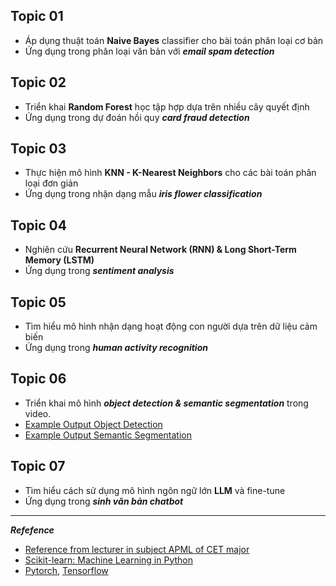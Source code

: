 ## Topic 01
- Áp dụng thuật toán **Naive Bayes** classifier cho bài toán phân loại cơ bản
- Ứng dụng trong phân loại văn bản với ***email spam detection***
## Topic 02
- Triển khai **Random Forest** học tập hợp dựa trên nhiều cây quyết định
- Ứng dụng trong dự đoán hồi quy ***card fraud detection***
## Topic 03
- Thực hiện mô hình **KNN - K-Nearest Neighbors** cho các bài toán phân loại đơn giản
- Ứng dụng trong nhận dạng mẫu ***iris flower classification***
## Topic 04
- Nghiên cứu **Recurrent Neural Network (RNN) & Long Short-Term Memory (LSTM)**
- Ứng dụng trong ***sentiment analysis***
## Topic 05
- Tìm hiểu mô hình nhận dạng hoạt động con người dựa trên dữ liệu cảm biến
- Ứng dụng trong ***human activity recognition***
## Topic 06
- Triển khai mô hình ***object detection & semantic segmentation*** trong video.
- [Example Output Object Detection](https://www.youtube.com/watch?v=uvt0Mexa6b0)
- [Example Output Semantic Segmentation](https://www.youtube.com/watch?v=G6LlhothDPE)
## Topic 07
- Tìm hiểu cách sử dụng mô hình ngôn ngữ lớn **LLM** và fine-tune 
- Ứng dụng trong ***sinh văn bản chatbot***
---
***Refefence***
- [Reference from lecturer in subject APML of CET major](https://github.com/ThienHuynhThe)
- [Scikit-learn: Machine Learning in Python](https://scikit-learn.org/stable/#)
- [Pytorch](https://docs.pytorch.org/docs/stable/index.html), [Tensorflow](https://www.tensorflow.org/api_docs)
